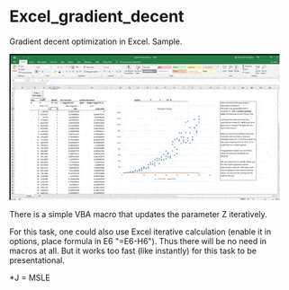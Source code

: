 # Excel_gradient_decent
Gradient decent optimization in Excel. Sample.

![Excel gradient decent](Excel-gradient-decent-min.gif)

There is a simple VBA macro that updates the parameter Z iteratively.

For this task, one could also use Excel iterative calculation (enable it in options, place formula in E6 "=E6-H6"). Thus there will be no need in macros at all. But it works too fast (like instantly) for this task to be presentational.

*J = MSLE
